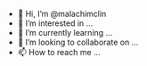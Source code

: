 - 👋 Hi, I’m @malachimclin
- 👀 I’m interested in ...
- 🌱 I’m currently learning ...
- 💞️ I’m looking to collaborate on ...
- 📫 How to reach me ...

<!---
malachimclin/malachimclin is a ✨ special ✨ repository because its `README.md` (this file) appears on your GitHub profile.
You can click the Preview link to take a look at your changes.
--->

